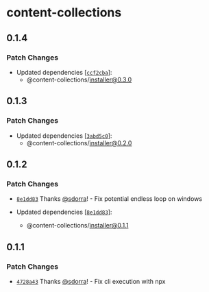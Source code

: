 # content-collections

## 0.1.4

### Patch Changes

- Updated dependencies [[`ccf2cba`](https://github.com/sdorra/content-collections/commit/ccf2cba04ee8cbdcf84b0cca5c082d448f9c9598)]:
  - @content-collections/installer@0.3.0

## 0.1.3

### Patch Changes

- Updated dependencies [[`3abd5c0`](https://github.com/sdorra/content-collections/commit/3abd5c07774662929351de82071600f082d2650d)]:
  - @content-collections/installer@0.2.0

## 0.1.2

### Patch Changes

- [`8e1dd83`](https://github.com/sdorra/content-collections/commit/8e1dd8345e7fa5adc589dcca66c5fc6193d9ff06) Thanks [@sdorra](https://github.com/sdorra)! - Fix potential endless loop on windows

- Updated dependencies [[`8e1dd83`](https://github.com/sdorra/content-collections/commit/8e1dd8345e7fa5adc589dcca66c5fc6193d9ff06)]:
  - @content-collections/installer@0.1.1

## 0.1.1

### Patch Changes

- [`4728a43`](https://github.com/sdorra/content-collections/commit/4728a43b19a2a373055aa91c258a46458e463829) Thanks [@sdorra](https://github.com/sdorra)! - Fix cli execution with npx
